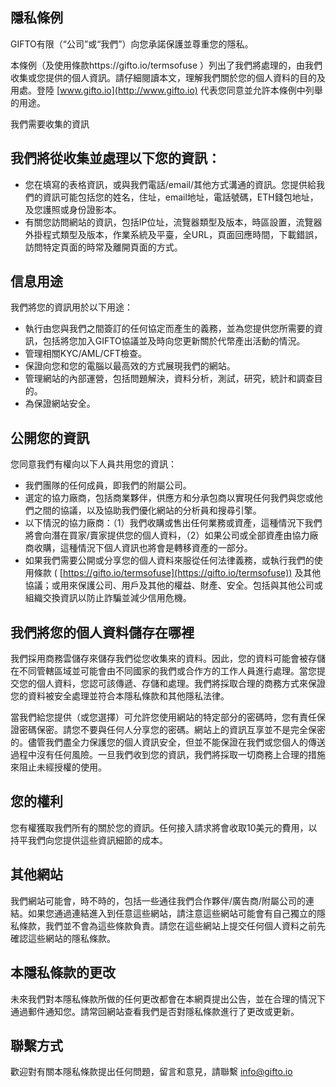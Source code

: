 ## 隱私條例

GIFTO有限（“公司”或“我們”）向您承諾保護並尊重您的隱私。

本條例（及使用條款https://gifto.io/termsofuse ）列出了我們將處理的，由我們收集或您提供的個人資訊。請仔細閱讀本文，理解我們關於您的個人資料的目的及用處。登陸 [www.gifto.io](http://www.gifto.io) 代表您同意並允許本條例中列舉的用途。



我們需要收集的資訊

## 我們將從收集並處理以下您的資訊：

* 您在填寫的表格資訊，或與我們電話/email/其他方式溝通的資訊。您提供給我們的資訊可能包括您的姓名，住址，email地址，電話號碼，ETH錢包地址，及您護照或身份證影本。
* 有關您訪問網站的資訊，包括IP位址，流覽器類型及版本，時區設置，流覽器外掛程式類型及版本，作業系統及平臺，全URL，頁面回應時間，下載錯誤，訪問特定頁面的時常及離開頁面的方式。

## 信息用途

我們將您的資訊用於以下用途：

* 執行由您與我們之間簽訂的任何協定而產生的義務，並為您提供您所需要的資訊，包括將您加入GIFTO協議並及時向您更新關於代幣產出活動的情況。
* 管理相關KYC/AML/CFT檢查。
* 保證向您和您的電腦以最高效的方式展現我們的網站。
* 管理網站的內部運營，包括問題解決，資料分析，測試，研究，統計和調查目的。
* 為保證網站安全。

## 公開您的資訊

您同意我們有權向以下人員共用您的資訊：

* 我們團隊的任何成員，即我們的附屬公司。
* 選定的協力廠商，包括商業夥伴，供應方和分承包商以實現任何我們與您或他們之間的協議，以及協助我們優化網站的分析員和搜尋引擎。
* 以下情況的協力廠商：（1）我們收購或售出任何業務或資產，這種情況下我們將會向潛在買家/賣家提供您的個人資料，（2）如果公司或全部資產由協力廠商收購，這種情況下個人資訊也將會是轉移資產的一部分。
* 如果我們需要公開或分享您的個人資料來服從任何法律義務，或執行我們的使用條款 ( [https://gifto.io/termsofuse](https://gifto.io/termsofuse)) 及其他協議；或用來保護公司、用戶及其他的權益、財產、安全。包括與其他公司或組織交換資訊以防止詐騙並減少信用危機。

## 我們將您的個人資料儲存在哪裡

我們採用商務雲儲存來儲存我們從您收集來的資料。因此，您的資料可能會被存儲在不同管轄區域並可能會由不同國家的我們或合作方的工作人員進行處理。當您提交您的個人資料，您認可該傳遞、存儲和處理。我們將採取合理的商務方式來保證您的資料被安全處理並符合本隱私條款和其他隱私法律。

當我們給您提供（或您選擇）可允許您使用網站的特定部分的密碼時，您有責任保證密碼保密。請您不要與任何人分享您的密碼。網站上的資訊互享並不是完全保密的。儘管我們盡全力保護您的個人資訊安全，但並不能保證在我們或您個人的傳送過程中沒有任何風險。一旦我們收到您的資訊，我們將採取一切商務上合理的措施來阻止未經授權的使用。

## 您的權利

您有權獲取我們所有的關於您的資訊。任何接入請求將會收取10美元的費用，以持平我們向您提供這些資訊細節的成本。

## 其他網站

我們網站可能會，時不時的，包括一些通往我們合作夥伴/廣告商/附屬公司的連結。如果您通過連結進入到任意這些網站，請注意這些網站可能會有自己獨立的隱私條款，我們並不會為這些條款負責。請您在這些網站上提交任何個人資料之前先確認這些網站的隱私條款。

## 本隱私條款的更改

未來我們對本隱私條款所做的任何更改都會在本網頁提出公告，並在合理的情況下通過郵件通知您。請常回網站查看我們是否對隱私條款進行了更改或更新。

## 聯繫方式

歡迎對有關本隱私條款提出任何問題，留言和意見，請聯繫 [info@gifto.io](mailto:info@gifto.io)